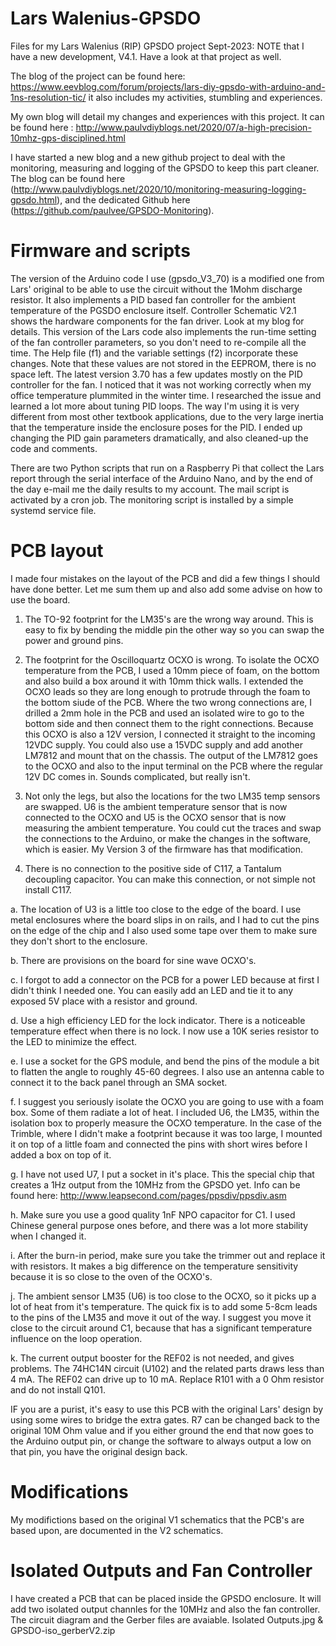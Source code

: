 # Lars Walenius-GPSDO
Files for my Lars Walenius (RIP) GPSDO project
Sept-2023: NOTE that I have a new development, V4.1. Have a look at that project as well.

The blog of the project can be found here: https://www.eevblog.com/forum/projects/lars-diy-gpsdo-with-arduino-and-1ns-resolution-tic/ it also includes my activities, stumbling and experiences.

My own blog will detail my changes and experiences with this project. It can be found here : http://www.paulvdiyblogs.net/2020/07/a-high-precision-10mhz-gps-disciplined.html

I have started a new blog and a new github project to deal with the monitoring, measuring and logging of the GPSDO to keep this part cleaner.
The blog can be found here (http://www.paulvdiyblogs.net/2020/10/monitoring-measuring-logging-gpsdo.html), and the dedicated Github here (https://github.com/paulvee/GPSDO-Monitoring).

Firmware and scripts
====================
The version of the Arduino code I use (gpsdo_V3_70) is a modified one from Lars' original to be able to use the circuit without the 1Mohm discharge resistor.
It also implements a PID based fan controller for the ambient temperature of the PGSDO enclosure itself. Controller Schematic V2.1 shows the hardware components for the fan driver. Look at my blog for details. This version of the Lars code also implements the run-time setting of the fan controller parameters, so you don't need to re-compile all the time. The Help file (f1) and the variable settings (f2) incorporate these changes. Note that these values are not stored in the EEPROM, there is no space left. The latest version 3.70 has a few updates mostly on the PID controller for the fan. I noticed that it was not working correctly when my office temperature plummited in the winter time. I researched the issue and learned a lot more about tuning PID loops. The way I'm using it is very different from most other textbook applications, due to the very large inertia that the temperature inside the enclosure poses for the PID. I ended up changing the PID gain parameters dramatically, and also cleaned-up the code and comments.

There are two Python scripts that run on a Raspberry Pi that collect the Lars report through the serial interface of the Arduino Nano, and by the end of the day e-mail me the daily results to my account. The mail script is activated by a cron job. The monitoring script is installed by a simple systemd service file.


PCB layout
==========
I made four mistakes on the layout of the PCB and did a few things I should have done better. 
Let me sum them up and also add some advise on how to use the board.
1. The TO-92 footprint for the LM35's are the wrong way around. This is easy to fix by bending the middle pin the other way so you can swap the power and ground pins.

2. The footprint for the Oscilloquartz OCXO is wrong. To isolate the OCXO temperature from the PCB, I used a 10mm piece of foam, on the bottom and also build a box around it with 10mm thick walls. I extended the OCXO leads so they are long enough to protrude through the foam to the bottom siude of the PCB. Where the two wrong connections are, I drilled a 2mm hole in the PCB and used an isolated wire to go to the bottom side and then connect them to the right connections. Because this OCXO is also a 12V version, I connected it straight to the incoming 12VDC supply. You could also use a 15VDC supply and add another LM7812 and mount that on the chassis. The output of the LM7812 goes to the OCXO and also to the input terminal on the PCB where the regular 12V DC comes in. Sounds complicated, but really isn't.

3. Not only the legs, but also the locations for the two LM35 temp sensors are swapped. U6 is the ambient temperature sensor that is now connected to the OCXO and U5 is the OCXO sensor that is now measuring the ambient temperature. You could cut the traces and swap the connections to the Arduino, or make the changes in the software, which is easier. My Version 3 of the firmware has that modification.

4. There is no connection to the positive side of C117, a Tantalum decoupling capacitor. You can make this connection, or not simple not install C117.

a. The location of U3 is a little too close to the edge of the board. I use metal enclosures where the board slips in on rails, and I had to cut the pins on the edge of the chip and I also used some tape over them to make sure they don't short to the enclosure.

b. There are provisions on the board for sine wave OCXO's.

c. I forgot to add a connector on the PCB for a power LED because at first I didn't think I needed one. You can easily add an LED and tie it to any exposed 5V place with a resistor and ground.

d. Use a high efficiency LED for the lock indicator. There is a noticeable temperature effect when there is no lock. I now use a 10K series resistor to the LED to minimize the effect.

e. I use a socket for the GPS module, and bend the pins of the module a bit to flatten the angle to roughly 45-60 degrees. I also use an antenna cable to connect it to the back panel through an SMA socket.

f. I suggest you seriously isolate the OCXO you are going to use with a foam box. Some of them radiate a lot of heat. I included U6, the LM35, within the isolation box to properly measure the OCXO temperature. In the case of the Trimble, where I didn't make a footprint because it was too large, I mounted it on top of a little foam and connected the pins with short wires before I added a box on top of it.

g. I have not used U7, I put a socket in it's place. This the special chip that creates a 1Hz output from the 10MHz from the GPSDO yet. Info can be found here: http://www.leapsecond.com/pages/ppsdiv/ppsdiv.asm

h. Make sure you use a good quality 1nF NPO capacitor for C1. I used Chinese general purpose ones before, and there was a lot more stability when I changed it.

i. After the burn-in period, make sure you take the trimmer out and replace it with resistors. It makes a big difference on the temperature sensitivity because it is so close to the oven of the OCXO's. 

j. The ambient sensor LM35 (U6) is too close to the OCXO, so it picks up a lot of heat from it's temperature. The quick fix is to add some 5-8cm leads to the pins of the LM35 and move it out of the way. I suggest you move it close to the circuit around C1, because that has a significant temperature influence on the loop operation.

k. The current output booster for the REF02 is not needed, and gives problems. The 74HC14N circuit (U102) and the related parts draws less than 4 mA. The REF02 can drive up to 10 mA. Replace R101 with a 0 Ohm resistor and do not install Q101.
 

IF you are a purist, it's easy to use this PCB with the original Lars' design by using some wires to bridge the extra gates. R7 can be changed back to the original 10M Ohm value and if you either ground the end that now goes to the Arduino output pin, or change the software to always output a low on that pin, you have the original design back.

Modifications
=============
My modifictions based on the original V1 schematics that the PCB's are based upon, are documented in the V2 schematics.

Isolated Outputs and Fan Controller
===================================
I have created a PCB that can be placed inside the GPSDO enclosure. It will add two isolated output channles for the 10MHz and also the fan controller. The circuit diagram and the Gerber files are avaiable. Isolated Outputs.jpg & GPSDO-iso_gerberV2.zip

